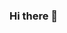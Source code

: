 ### Hi there 👋

<!--
**brianokotholwamba/brianokotholwamba** is a ✨ _special_ ✨ repository because its `README.md` (this file) appears on your GitHub profile.

Here are some ideas to get you started:


- 🌱 I’m currently learning ...codding at Tunapanda
- 💬 Ask me about ...Graphic design and codding
- 📫 How to reach me: ...0koth4796@gmail.com
- 😄 Pronouns: ...
- ⚡ Fun fact: ...I like working on new projects, Sea Lion
-->
